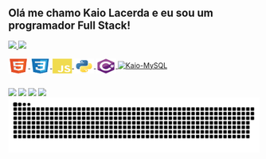 ## Olá me chamo Kaio Lacerda e eu sou um programador Full Stack!

<div>
  <a href="https://github.com/KaioKLS"/>
  <img height="180em" src="https://github-readme-stats.vercel.app/api?username=KaioKLS&show_icons=true&theme=dark&include_all_commits=true&count_private=true"/>
  <img height="160em" src="https://github-readme-stats.vercel.app/api/top-langs/?username=KaioKLS&layout=compact&langs_count=16&theme=dark"/>
</div>
    
<div style="display: inline_block"><br>
  <img align="center" alt="Kaio-HTML" height="30" width="40" src="https://raw.githubusercontent.com/devicons/devicon/master/icons/html5/html5-original.svg"/>
  <img align="center" alt="Kaio-CSS" height="30" width="40" src="https://raw.githubusercontent.com/devicons/devicon/master/icons/css3/css3-original.svg"/>
  <img align="center" alt="Kaio-Js" height="30" width="40" src="https://raw.githubusercontent.com/devicons/devicon/master/icons/javascript/javascript-plain.svg"/>
  <img align="center" alt="Kaio-Python" height="30" width="40" src="https://raw.githubusercontent.com/devicons/devicon/master/icons/python/python-original.svg"/>
  <img align="center" alt="Kaio-Csharp" height="30" width="40" src="https://raw.githubusercontent.com/devicons/devicon/master/icons/csharp/csharp-original.svg"/>
  <img aligb="center" alt="Kaio-MySQL" height="40" width="40" src="https://www.vectorlogo.zone/logos/mysql/mysql-official.svg"/>
</div>
  
  ##
 
<div>
  <a href="https://www.linkedin.com/in/kaio-lacerda-0b10ba238/" target="_blank"><img src="https://img.shields.io/badge/-LinkedIn-%230077B5?style=for-the-badge&logo=linkedin&logoColor=white" target="_blank"></a>
  <a href="https://www.instagram.com/kls_kaioo/" target="_blank"><img src="https://img.shields.io/badge/-Instagram-%23E4405F?style=for-the-badge&logo=instagram&logoColor=white" target="_blank"></a>
 	<a href="https://www.twitch.tv/kls_kaio" target="_blank"><img src="https://img.shields.io/badge/Twitch-9146FF?style=for-the-badge&logo=twitch&logoColor=white" target="_blank"></a> 
  <a href = "mailto:kaiolacerda2809@gmail.com"><img src="https://img.shields.io/badge/Gmail-D14836?  style=for-the-badge&logo=gmail&logoColor=white" target="_blank"></a>
</div>

<picture>
  <source media="(prefers-color-scheme: dark)" srcset="https://raw.githubusercontent.com/KaioKLS/KaioKLS/output/github-contribution-grid-snake-dark.svg">
  <source media="(prefers-color-scheme: light)" srcset="https://raw.githubusercontent.com/KaioKLS/KaioKLS/output/github-contribution-grid-snake.svg">
  <img alt="github contribution grid snake animation" src="https://raw.githubusercontent.com/KaioKLS/KaioKLS/output/github-contribution-grid-snake.svg">
</picture>
